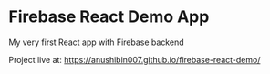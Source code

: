 # Firebase React Demo App

My very first React app with Firebase backend

Project live at: https://anushibin007.github.io/firebase-react-demo/
